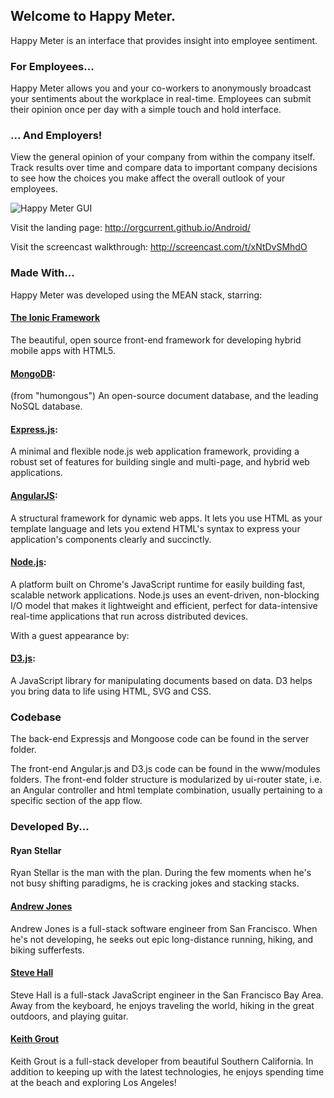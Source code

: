 ## Welcome to Happy Meter.

Happy Meter is an interface that provides insight into employee sentiment.

### For Employees...

Happy Meter allows you and your co-workers to anonymously broadcast your sentiments about
the workplace in real-time. Employees can submit their opinion once per day with a simple 
touch and hold interface. 

### ... And Employers!

View the general opinion of your company from within the company itself. Track results
over time and compare data to important company decisions to see how the choices you make affect 
the overall outlook of your employees.

![Happy Meter GUI](http://orgcurrent.github.io/Android/Happy%20Meter_files/finalpage.jpg)

Visit the landing page: http://orgcurrent.github.io/Android/

Visit the screencast walkthrough: http://screencast.com/t/xNtDvSMhdO

### Made With...

Happy Meter was developed using the MEAN stack, starring:

#### [The Ionic Framework](http://ionicframework.com/) 

The beautiful, open source front-end framework for developing hybrid mobile apps with HTML5.

#### [MongoDB](http://www.mongodb.org/): 

(from "humongous") An open-source document database, and the leading NoSQL database.

#### [Express.js](http://expressjs.com/): 

A minimal and flexible node.js web application framework, providing a robust set of features for building single and     multi-page, and hybrid web applications.

#### [AngularJS](https://angularjs.org/): 

A structural framework for dynamic web apps. It lets you use HTML as your template language and lets you extend          HTML's syntax to express your application's components clearly and succinctly.

#### [Node.js](http://nodejs.org/): 

A platform built on Chrome's JavaScript runtime for easily building fast, scalable network applications. Node.js uses    an event-driven, non-blocking I/O model that makes it lightweight and efficient, perfect for data-intensive real-time    applications that run across distributed devices.

With a guest appearance by:

#### [D3.js](http://d3js.org/):

A JavaScript library for manipulating documents based on data. D3 helps you bring data to life using HTML, SVG and CSS.

### Codebase

The back-end Expressjs and Mongoose code can be found in the server folder. 

The front-end Angular.js and D3.js code can be found in the www/modules folders. The front-end folder structure is modularized by ui-router state, i.e. an Angular controller and html template combination, usually pertaining to a specific section of the app flow.


### Developed By...

#### Ryan Stellar

Ryan Stellar is the man with the plan. During the few moments when he's not busy shifting paradigms, he is cracking      jokes and stacking stacks.
    
#### [Andrew Jones](http://andrewjones.us)

Andrew Jones is a full-stack software engineer from San Francisco. When he's not developing, he seeks out epic           long-distance running, hiking, and biking sufferfests.

#### [Steve Hall](https://github.com/sghall)

Steve Hall is a full-stack JavaScript engineer in the San Francisco Bay Area. Away from the keyboard, he enjoys          traveling the world, hiking in the great outdoors, and playing guitar.
    
#### [Keith Grout](http://keithgrout.com)

Keith Grout is a full-stack developer from beautiful Southern California. In addition to keeping up with the latest      technologies, he enjoys spending time at the beach and exploring Los Angeles!
